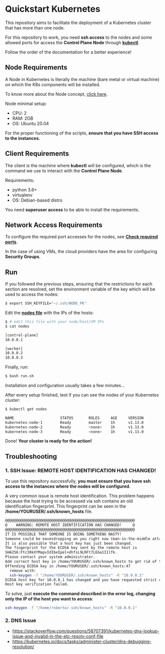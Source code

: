 # Quickstart Kubernetes

This repository aims to facilitate the deployment of a Kubernetes cluster that has more than one node.

For this repository to work, you need **ssh access** to the nodes and some allowed ports for access the **Control Plane Node** through [**kubectl**](https://kubernetes.io/pt/docs/reference/kubectl/cheatsheet/). 

Follow the order of the documentation for a better experience!

## Node Requirements

A Node in Kubernetes is literally the machine (bare metal or virtual machine) on which the K8s components will be installed.

To know more about the Node concept, [click here](https://kubernetes.io/docs/concepts/architecture/nodes/).

Node minimal setup:

* CPU: 2
* RAM: 2GB
* OS: Ubuntu 20.04

For the proper functioning of the scripts, **ensure that you have SSH access to the instances.**

## Client Requirements

The client is the machine where **kubectl** will be configured, which is the command we use to interact with the **Control Plane Node**. 

Requirements:

* python 3.6+
* virtualenv
* OS: Debian-based distro

You need **superuser access** to be able to install the requirements.

## Network Access Requirements

To configure the required port accesses for the nodes, see [**Check required ports**](https://kubernetes.io/docs/setup/production-environment/tools/kubeadm/install-kubeadm/#check-required-ports).

In the case of using VMs, the cloud providers have the area for configuring **Security Groups**.

## Run

If you followed the previous steps, ensuring that the restrictions for each section are resolved, set the environment variable of the key which will be used to access the nodes:
```bash
$ export SSH_KEYFILE="~/.ssh/NODE_PK"
```

Edit the [**nodes file**](nodes) with the IPs of the hosts:
```bash
$ # edit this file with your node/host/VM IPs
$ cat nodes

[control-plane]
10.0.0.1

[worker]
10.0.0.2
10.0.0.3
```

Finally, run:
```bash
$ bash run.sh
```

Installation and configuration usually takes a few minutes...

After every setup finished, test if you can see the nodes of your Kubernetes cluster:
```bash
$ kubectl get nodes

NAME                     STATUS       ROLES     AGE     VERSION
kubernetes-node-1        Ready        master    1h      v1.13.0
kubernetes-node-2        Ready        <none>    1h      v1.13.0
kubernetes-node-3        Ready        <none>    1h      v1.13.0
```

Done! **Your cluster is ready for the action!**

## Troubleshooting

### 1. SSH Issue: REMOTE HOST IDENTIFICATION HAS CHANGED!

To use this repository successfully, **you must ensure that you have ssh access to the instances where the nodes will be configured**.

A very common issue is remote host identification. This problem happens because the host trying to be accessed via ssh contains an old identification fingerprint. This fingerprint can be seen in the **/home/YOURUSER/.ssh/known_hosts** file.

```bash
@@@@@@@@@@@@@@@@@@@@@@@@@@@@@@@@@@@@@@@@@@@@@@@@@@@@@@@@@@@                       
@    WARNING: REMOTE HOST IDENTIFICATION HAS CHANGED!     @                       
@@@@@@@@@@@@@@@@@@@@@@@@@@@@@@@@@@@@@@@@@@@@@@@@@@@@@@@@@@@                       
IT IS POSSIBLE THAT SOMEONE IS DOING SOMETHING NASTY!                             
Someone could be eavesdropping on you right now (man-in-the-middle attack)!       
It is also possible that a host key has just been changed.                        
The fingerprint for the ECDSA key sent by the remote host is                      
SHA256:Ftc30kXYMapvIdIbeIpel+dhfsL9LRFt7LEGa1I1lfk.                               
Please contact your system administrator.
Add correct host key in /home/YOURUSER/.ssh/known_hosts to get rid of this message.
Offending ECDSA key in /home/YOURUSER/.ssh/known_hosts:47                          
  remove with:
  ssh-keygen -f "/home/YOURUSER/.ssh/known_hosts" -R "10.0.0.1"                 
ECDSA host key for 10.0.0.1 has changed and you have requested strict checking.
Host key verification failed.
```

To solve, just **execute the command described in the error log, changing only the IP of the host you want to access**:
```bash
ssh-keygen -f "/home/roberto/.ssh/known_hosts" -R "10.0.0.1" 
```

### 2. DNS Issue

- https://stackoverflow.com/questions/58707391/kubernetes-dns-lookup-issue-and-invalid-in-the-etc-resolv-conf-file
- https://kubernetes.io/docs/tasks/administer-cluster/dns-debugging-resolution/
